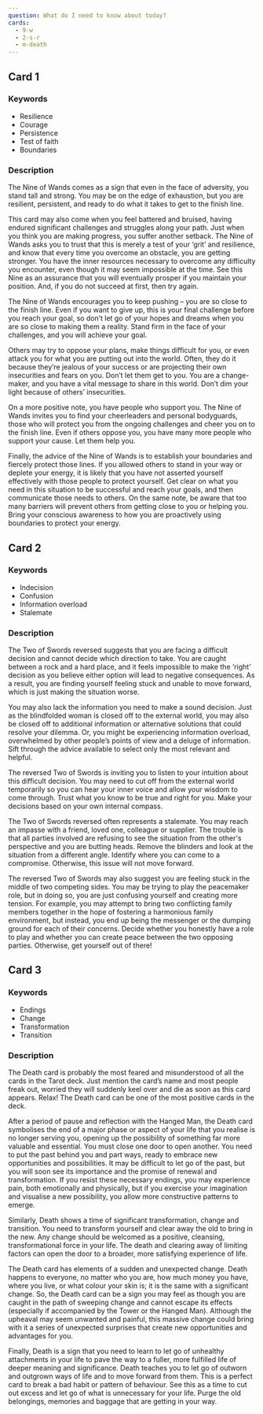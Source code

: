 ```yaml
---
question: What do I need to know about today?
cards: 
  - 9-w
  - 2-s-r
  - m-death
---
```

## Card 1
### Keywords
- Resilience
- Courage
- Persistence
- Test of faith
- Boundaries

### Description
The Nine of Wands comes as a sign that even in the face of adversity, you stand tall and strong. You may be on the edge of exhaustion, but you are resilient, persistent, and ready to do what it takes to get to the finish line.

This card may also come when you feel battered and bruised, having endured significant challenges and struggles along your path. Just when you think you are making progress, you suffer another setback. The Nine of Wands asks you to trust that this is merely a test of your ‘grit’ and resilience, and know that every time you overcome an obstacle, you are getting stronger. You have the inner resources necessary to overcome any difficulty you encounter, even though it may seem impossible at the time. See this Nine as an assurance that you will eventually prosper if you maintain your position. And, if you do not succeed at first, then try again.

The Nine of Wands encourages you to keep pushing – you are so close to the finish line. Even if you want to give up, this is your final challenge before you reach your goal, so don’t let go of your hopes and dreams when you are so close to making them a reality. Stand firm in the face of your challenges, and you will achieve your goal.

Others may try to oppose your plans, make things difficult for you, or even attack you for what you are putting out into the world. Often, they do it because they’re jealous of your success or are projecting their own insecurities and fears on you. Don’t let them get to you. You are a change-maker, and you have a vital message to share in this world. Don’t dim your light because of others’ insecurities.

On a more positive note, you have people who support you. The Nine of Wands invites you to find your cheerleaders and personal bodyguards, those who will protect you from the ongoing challenges and cheer you on to the finish line. Even if others oppose you, you have many more people who support your cause. Let them help you.

Finally, the advice of the Nine of Wands is to establish your boundaries and fiercely protect those lines. If you allowed others to stand in your way or deplete your energy, it is likely that you have not asserted yourself effectively with those people to protect yourself. Get clear on what you need in this situation to be successful and reach your goals, and then communicate those needs to others. On the same note, be aware that too many barriers will prevent others from getting close to you or helping you. Bring your conscious awareness to how you are proactively using boundaries to protect your energy.


## Card 2
### Keywords
- Indecision
- Confusion
- Information overload
- Stalemate

### Description
The Two of Swords reversed suggests that you are facing a difficult decision and cannot decide which direction to take. You are caught between a rock and a hard place, and it feels impossible to make the ‘right’ decision as you believe either option will lead to negative consequences. As a result, you are finding yourself feeling stuck and unable to move forward, which is just making the situation worse.

You may also lack the information you need to make a sound decision. Just as the blindfolded woman is closed off to the external world, you may also be closed off to additional information or alternative solutions that could resolve your dilemma. Or, you might be experiencing information overload, overwhelmed by other people’s points of view and a deluge of information. Sift through the advice available to select only the most relevant and helpful.

The reversed Two of Swords is inviting you to listen to your intuition about this difficult decision. You may need to cut off from the external world temporarily so you can hear your inner voice and allow your wisdom to come through. Trust what you know to be true and right for you. Make your decisions based on your own internal compass.

The Two of Swords reversed often represents a stalemate. You may reach an impasse with a friend, loved one, colleague or supplier. The trouble is that all parties involved are refusing to see the situation from the other's perspective and you are butting heads. Remove the blinders and look at the situation from a different angle. Identify where you can come to a compromise. Otherwise, this issue will not move forward.

The reversed Two of Swords may also suggest you are feeling stuck in the middle of two competing sides. You may be trying to play the peacemaker role, but in doing so, you are just confusing yourself and creating more tension. For example, you may attempt to bring two conflicting family members together in the hope of fostering a harmonious family environment, but instead, you end up being the messenger or the dumping ground for each of their concerns. Decide whether you honestly have a role to play and whether you can create peace between the two opposing parties. Otherwise, get yourself out of there!


## Card 3
### Keywords
- Endings
- Change
- Transformation
- Transition

### Description
The Death card is probably the most feared and misunderstood of all the cards in the Tarot deck. Just mention the card’s name and most people freak out, worried they will suddenly keel over and die as soon as this card appears. Relax! The Death card can be one of the most positive cards in the deck.

After a period of pause and reflection with the Hanged Man, the Death card symbolises the end of a major phase or aspect of your life that you realise is no longer serving you, opening up the possibility of something far more valuable and essential. You must close one door to open another. You need to put the past behind you and part ways, ready to embrace new opportunities and possibilities. It may be difficult to let go of the past, but you will soon see its importance and the promise of renewal and transformation. If you resist these necessary endings, you may experience pain, both emotionally and physically, but if you exercise your imagination and visualise a new possibility, you allow more constructive patterns to emerge.

Similarly, Death shows a time of significant transformation, change and transition. You need to transform yourself and clear away the old to bring in the new. Any change should be welcomed as a positive, cleansing, transformational force in your life. The death and clearing away of limiting factors can open the door to a broader, more satisfying experience of life.

The Death card has elements of a sudden and unexpected change. Death happens to everyone, no matter who you are, how much money you have, where you live, or what colour your skin is; it is the same with a significant change. So, the Death card can be a sign you may feel as though you are caught in the path of sweeping change and cannot escape its effects (especially if accompanied by the Tower or the Hanged Man). Although the upheaval may seem unwanted and painful, this massive change could bring with it a series of unexpected surprises that create new opportunities and advantages for you.

Finally, Death is a sign that you need to learn to let go of unhealthy attachments in your life to pave the way to a fuller, more fulfilled life of deeper meaning and significance. Death teaches you to let go of outworn and outgrown ways of life and to move forward from them. This is a perfect card to break a bad habit or pattern of behaviour. See this as a time to cut out excess and let go of what is unnecessary for your life. Purge the old belongings, memories and baggage that are getting in your way.

